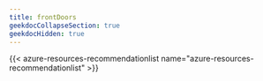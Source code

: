 ```yaml
---
title: frontDoors
geekdocCollapseSection: true
geekdocHidden: true
---
```


{{< azure-resources-recommendationlist name="azure-resources-recommendationlist" >}}
